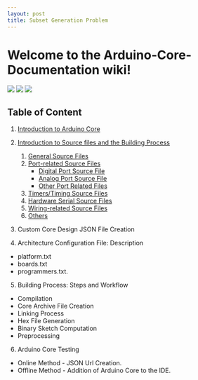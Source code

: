 ```yaml
---
layout: post
title: Subset Generation Problem
---
```


# Welcome to the Arduino-Core-Documentation wiki!
![](https://img.shields.io/badge/Documentation-Draft%20Version-brightgreen.svg)
![](https://img.shields.io/badge/Documentation-Under%20Build-brightgreen.svg)
![](https://img.shields.io/badge/Contribution-Welcomed-brightgreen.svg)

## Table of Content
1. [Introduction to Arduino Core](https://github.com/animeshsrivastava24/Arduino-Core-Documentation/wiki/1.-Introduction-to-Arduino-Core)

2. [Introduction to Source files and the Building Process](https://github.com/animeshsrivastava24/Arduino-Core-Documentation/wiki/2.-Introduction-to-Source-files-and-the-Building-Process.)
   1. [General Source Files](https://github.com/animeshsrivastava24/Arduino-Core-Documentation/wiki/2.-Introduction-to-Source-files-and-the-Building-Process./_edit#general-source-files)
   2. [Port-related Source Files](https://github.com/animeshsrivastava24/Arduino-Core-Documentation/wiki/2.-Introduction-to-Source-files-and-the-Building-Process./_edit#port-related-source-files)
       * [Digital Port Source File](https://github.com/animeshsrivastava24/Arduino-Core-Documentation/wiki/2.-Introduction-to-Source-files-and-the-Building-Process./_edit#1digital-port-source-file)
       * [Analog Port Source File](https://github.com/animeshsrivastava24/Arduino-Core-Documentation/wiki/2.-Introduction-to-Source-files-and-the-Building-Process./_edit#2analog-port-source-file)
       * [Other Port Related Files](https://github.com/animeshsrivastava24/Arduino-Core-Documentation/wiki/2.-Introduction-to-Source-files-and-the-Building-Process./_edit#3other-port-related-files)
   3. [Timers/Timing Source Files](https://github.com/animeshsrivastava24/Arduino-Core-Documentation/wiki/2.-Introduction-to-Source-files-and-the-Building-Process./_edit#timerstiming-source-files)
   4. [Hardware Serial Source Files](https://github.com/animeshsrivastava24/Arduino-Core-Documentation/wiki/2.-Introduction-to-Source-files-and-the-Building-Process./_edit#hardware-serial-source-files)
   5. [Wiring-related Source Files](https://github.com/animeshsrivastava24/Arduino-Core-Documentation/wiki/2.-Introduction-to-Source-files-and-the-Building-Process./_edit#wiring-related-source-files)
   6. [Others](https://github.com/animeshsrivastava24/Arduino-Core-Documentation/wiki/2.-Introduction-to-Source-files-and-the-Building-Process./_edit#others)

3. Custom Core Design JSON File Creation

4. Architecture Configuration File: Description
* platform.txt
* boards.txt
* programmers.txt.

5. Building Process: Steps and Workflow
* Compilation
* Core Archive File Creation
* Linking Process
* Hex File Generation
* Binary Sketch Computation
* Preprocessing

6. Arduino Core Testing
* Online Method - JSON Url Creation.
* Offline Method - Addition of Arduino Core to the IDE.
